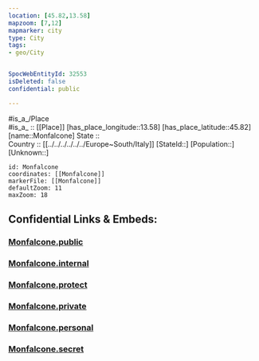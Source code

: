 ```yaml
---
location: [45.82,13.58] 
mapzoom: [7,12] 
mapmarker: city 
type: City
tags:
- geo/City


SpocWebEntityId: 32553
isDeleted: false
confidential: public

---
```

#is_a_/Place  
#is_a_ :: [[Place]] 
[has_place_longitude::13.58] 
[has_place_latitude::45.82] 
[name::Monfalcone] 
State ::  
Country :: [[../../../../../../Europe~South/Italy]] 
[StateId::] 
[Population::] 
[Unknown::] 


```leaflet
id: Monfalcone
coordinates: [[Monfalcone]] 
markerFile: [[Monfalcone]] 
defaultZoom: 11 
maxZoom: 18
```


## Confidential Links & Embeds: 

### [Monfalcone.public](/_public/\Earth\Continent\Europe\Europe~Central\Slovenia\Regions~Slovenia\Goriška\counties~Goriška\Miren-Kostanjevica\CityMonfalcone.public.md) 

### [Monfalcone.internal](/_internal/\Earth\Continent\Europe\Europe~Central\Slovenia\Regions~Slovenia\Goriška\counties~Goriška\Miren-Kostanjevica\CityMonfalcone.internal.md) 

### [Monfalcone.protect](/_protect/\Earth\Continent\Europe\Europe~Central\Slovenia\Regions~Slovenia\Goriška\counties~Goriška\Miren-Kostanjevica\CityMonfalcone.protect.md) 

### [Monfalcone.private](/_private/\Earth\Continent\Europe\Europe~Central\Slovenia\Regions~Slovenia\Goriška\counties~Goriška\Miren-Kostanjevica\CityMonfalcone.private.md) 

### [Monfalcone.personal](/_personal/\Earth\Continent\Europe\Europe~Central\Slovenia\Regions~Slovenia\Goriška\counties~Goriška\Miren-Kostanjevica\CityMonfalcone.personal.md) 

### [Monfalcone.secret](/_secret/\Earth\Continent\Europe\Europe~Central\Slovenia\Regions~Slovenia\Goriška\counties~Goriška\Miren-Kostanjevica\CityMonfalcone.secret.md)

